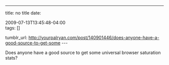 ---
title: no title
date:

 2009-07-13T13:45:48-04:00  
tags:  []

tumblr_url:
http://yourpalryan.com/post/140901446/does-anyone-have-a-good-source-to-get-some
\-\--

Does anyone have a good source to get some universal browser saturation
stats?
